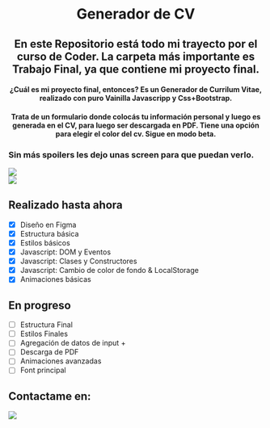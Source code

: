 <h1 align="center">Generador de CV</h1>

<h2 align="center">
En este Repositorio está todo mi trayecto por el curso de Coder. La carpeta más importante es <strong>Trabajo Final</strong>, ya que contiene mi proyecto final.
</h2>

<h4 align="center">
¿Cuál es mi proyecto final, entonces? 
Es un Generador de Currilum Vitae, realizado con puro Vainilla Javascripp y Css+Bootstrap.
</h4>

<h4 align="center">
Trata de un formulario donde colocás tu información personal y luego es generada en el CV, para luego ser descargada en PDF. Tiene una opción para elegir el color del cv. Sigue en modo beta.
</h4>

### Sin más spoilers les dejo unas screen para que puedan verlo.

<img align="center" justify="center" src="https://i.postimg.cc/Y9qC4Kx9/1.png" />

<br>

<img align="center" justify="center" src="https://i.postimg.cc/j5gdPg8h/2.png" />

## Realizado hasta ahora

- [x] Diseño en Figma
- [x] Estructura básica
- [x] Estilos básicos
- [x] Javascript: DOM y Eventos
- [x] Javascript: Clases y Constructores
- [x] Javascript: Cambio de color de fondo & LocalStorage 
- [x] Animaciones básicas

## En progreso
- [ ] Estructura Final
- [ ] Estilos Finales
- [ ] Agregación de datos de input +
- [ ] Descarga de PDF
- [ ] Animaciones avanzadas
- [ ] Font principal

## Contactame en:

<a target="_blank" href="https://www.linkedin.com/in/torresmessenzani/">
<img src="https://img.shields.io/badge/LinkedIn-0077B5?style=for-the-badge&logo=linkedin&logoColor=white" /></a>

